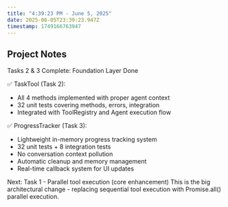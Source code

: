 ```yaml
---
title: "4:39:23 PM - June 5, 2025"
date: 2025-06-05T23:39:23.947Z
timestamp: 1749166763947
---
```


## Project Notes

Tasks 2 & 3 Complete: Foundation Layer Done

✅ TaskTool (Task 2):
- All 4 methods implemented with proper agent context
- 32 unit tests covering methods, errors, integration
- Integrated with ToolRegistry and Agent execution flow

✅ ProgressTracker (Task 3):  
- Lightweight in-memory progress tracking system
- 32 unit tests + 8 integration tests
- No conversation context pollution
- Automatic cleanup and memory management
- Real-time callback system for UI updates

Next: Task 1 - Parallel tool execution (core enhancement)
This is the big architectural change - replacing sequential tool execution with Promise.all() parallel execution.
